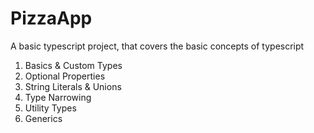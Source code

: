 # PizzaApp
A basic typescript project, that covers the basic concepts of typescript

1. Basics & Custom Types
2. Optional Properties
3. String Literals & Unions
4. Type Narrowing
5. Utility Types
6. Generics
